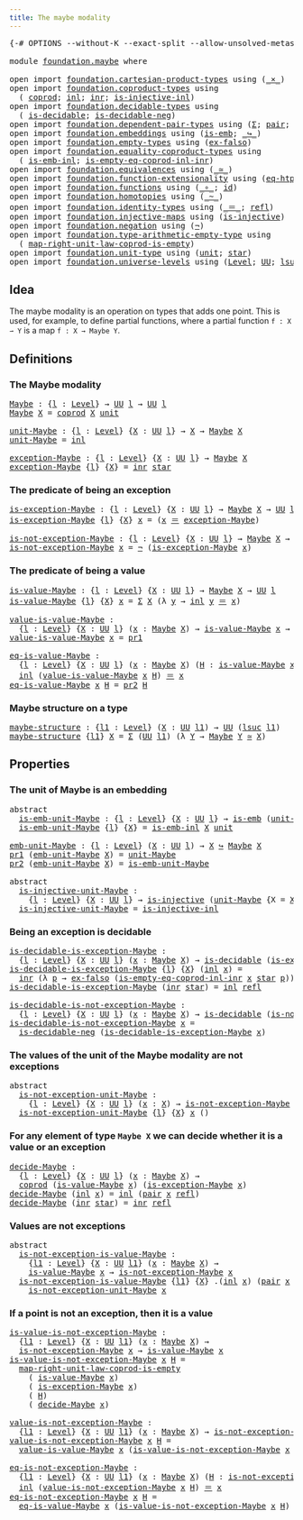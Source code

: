 ```yaml
---
title: The maybe modality
---
```


<pre class="Agda"><a id="44" class="Symbol">{-#</a> <a id="48" class="Keyword">OPTIONS</a> <a id="56" class="Pragma">--without-K</a> <a id="68" class="Pragma">--exact-split</a> <a id="82" class="Pragma">--allow-unsolved-metas</a> <a id="105" class="Symbol">#-}</a>

<a id="110" class="Keyword">module</a> <a id="117" href="foundation.maybe.html" class="Module">foundation.maybe</a> <a id="134" class="Keyword">where</a>

<a id="141" class="Keyword">open</a> <a id="146" class="Keyword">import</a> <a id="153" href="foundation.cartesian-product-types.html" class="Module">foundation.cartesian-product-types</a> <a id="188" class="Keyword">using</a> <a id="194" class="Symbol">(</a><a id="195" href="foundation-core.cartesian-product-types.html#590" class="Function Operator">_×_</a><a id="198" class="Symbol">)</a>
<a id="200" class="Keyword">open</a> <a id="205" class="Keyword">import</a> <a id="212" href="foundation.coproduct-types.html" class="Module">foundation.coproduct-types</a> <a id="239" class="Keyword">using</a>
  <a id="247" class="Symbol">(</a> <a id="249" href="foundation.coproduct-types.html#1182" class="Datatype">coprod</a><a id="255" class="Symbol">;</a> <a id="257" href="foundation.coproduct-types.html#1253" class="InductiveConstructor">inl</a><a id="260" class="Symbol">;</a> <a id="262" href="foundation.coproduct-types.html#1276" class="InductiveConstructor">inr</a><a id="265" class="Symbol">;</a> <a id="267" href="foundation.coproduct-types.html#2427" class="Function">is-injective-inl</a><a id="283" class="Symbol">)</a>
<a id="285" class="Keyword">open</a> <a id="290" class="Keyword">import</a> <a id="297" href="foundation.decidable-types.html" class="Module">foundation.decidable-types</a> <a id="324" class="Keyword">using</a>
  <a id="332" class="Symbol">(</a> <a id="334" href="foundation.decidable-types.html#1918" class="Function">is-decidable</a><a id="346" class="Symbol">;</a> <a id="348" href="foundation.decidable-types.html#4753" class="Function">is-decidable-neg</a><a id="364" class="Symbol">)</a>
<a id="366" class="Keyword">open</a> <a id="371" class="Keyword">import</a> <a id="378" href="foundation.dependent-pair-types.html" class="Module">foundation.dependent-pair-types</a> <a id="410" class="Keyword">using</a> <a id="416" class="Symbol">(</a><a id="417" href="foundation-core.dependent-pair-types.html#515" class="Record">Σ</a><a id="418" class="Symbol">;</a> <a id="420" href="foundation-core.dependent-pair-types.html#588" class="InductiveConstructor">pair</a><a id="424" class="Symbol">;</a> <a id="426" href="foundation-core.dependent-pair-types.html#605" class="Field">pr1</a><a id="429" class="Symbol">;</a> <a id="431" href="foundation-core.dependent-pair-types.html#617" class="Field">pr2</a><a id="434" class="Symbol">)</a>
<a id="436" class="Keyword">open</a> <a id="441" class="Keyword">import</a> <a id="448" href="foundation.embeddings.html" class="Module">foundation.embeddings</a> <a id="470" class="Keyword">using</a> <a id="476" class="Symbol">(</a><a id="477" href="foundation-core.embeddings.html#992" class="Function">is-emb</a><a id="483" class="Symbol">;</a> <a id="485" href="foundation-core.embeddings.html#1074" class="Function Operator">_↪_</a><a id="488" class="Symbol">)</a>
<a id="490" class="Keyword">open</a> <a id="495" class="Keyword">import</a> <a id="502" href="foundation.empty-types.html" class="Module">foundation.empty-types</a> <a id="525" class="Keyword">using</a> <a id="531" class="Symbol">(</a><a id="532" href="foundation-core.empty-types.html#1160" class="Function">ex-falso</a><a id="540" class="Symbol">)</a>
<a id="542" class="Keyword">open</a> <a id="547" class="Keyword">import</a> <a id="554" href="foundation.equality-coproduct-types.html" class="Module">foundation.equality-coproduct-types</a> <a id="590" class="Keyword">using</a>
  <a id="598" class="Symbol">(</a> <a id="600" href="foundation.equality-coproduct-types.html#8482" class="Function">is-emb-inl</a><a id="610" class="Symbol">;</a> <a id="612" href="foundation.equality-coproduct-types.html#6031" class="Function">is-empty-eq-coprod-inl-inr</a><a id="638" class="Symbol">)</a>
<a id="640" class="Keyword">open</a> <a id="645" class="Keyword">import</a> <a id="652" href="foundation.equivalences.html" class="Module">foundation.equivalences</a> <a id="676" class="Keyword">using</a> <a id="682" class="Symbol">(</a><a id="683" href="foundation-core.equivalences.html#1621" class="Function Operator">_≃_</a><a id="686" class="Symbol">)</a>
<a id="688" class="Keyword">open</a> <a id="693" class="Keyword">import</a> <a id="700" href="foundation.function-extensionality.html" class="Module">foundation.function-extensionality</a> <a id="735" class="Keyword">using</a> <a id="741" class="Symbol">(</a><a id="742" href="foundation-core.function-extensionality.html#1463" class="Function">eq-htpy</a><a id="749" class="Symbol">)</a>
<a id="751" class="Keyword">open</a> <a id="756" class="Keyword">import</a> <a id="763" href="foundation.functions.html" class="Module">foundation.functions</a> <a id="784" class="Keyword">using</a> <a id="790" class="Symbol">(</a><a id="791" href="foundation-core.functions.html#420" class="Function Operator">_∘_</a><a id="794" class="Symbol">;</a> <a id="796" href="foundation-core.functions.html#322" class="Function">id</a><a id="798" class="Symbol">)</a>
<a id="800" class="Keyword">open</a> <a id="805" class="Keyword">import</a> <a id="812" href="foundation.homotopies.html" class="Module">foundation.homotopies</a> <a id="834" class="Keyword">using</a> <a id="840" class="Symbol">(</a><a id="841" href="foundation-core.homotopies.html#627" class="Function Operator">_~_</a><a id="844" class="Symbol">)</a>
<a id="846" class="Keyword">open</a> <a id="851" class="Keyword">import</a> <a id="858" href="foundation.identity-types.html" class="Module">foundation.identity-types</a> <a id="884" class="Keyword">using</a> <a id="890" class="Symbol">(</a><a id="891" href="foundation-core.identity-types.html#1865" class="Function Operator">_＝_</a><a id="894" class="Symbol">;</a> <a id="896" href="foundation-core.identity-types.html#1820" class="InductiveConstructor">refl</a><a id="900" class="Symbol">)</a>
<a id="902" class="Keyword">open</a> <a id="907" class="Keyword">import</a> <a id="914" href="foundation.injective-maps.html" class="Module">foundation.injective-maps</a> <a id="940" class="Keyword">using</a> <a id="946" class="Symbol">(</a><a id="947" href="foundation.injective-maps.html#1309" class="Function">is-injective</a><a id="959" class="Symbol">)</a>
<a id="961" class="Keyword">open</a> <a id="966" class="Keyword">import</a> <a id="973" href="foundation.negation.html" class="Module">foundation.negation</a> <a id="993" class="Keyword">using</a> <a id="999" class="Symbol">(</a><a id="1000" href="foundation-core.negation.html#465" class="Function">¬</a><a id="1001" class="Symbol">)</a>
<a id="1003" class="Keyword">open</a> <a id="1008" class="Keyword">import</a> <a id="1015" href="foundation.type-arithmetic-empty-type.html" class="Module">foundation.type-arithmetic-empty-type</a> <a id="1053" class="Keyword">using</a>
  <a id="1061" class="Symbol">(</a> <a id="1063" href="foundation.type-arithmetic-empty-type.html#7698" class="Function">map-right-unit-law-coprod-is-empty</a><a id="1097" class="Symbol">)</a>
<a id="1099" class="Keyword">open</a> <a id="1104" class="Keyword">import</a> <a id="1111" href="foundation.unit-type.html" class="Module">foundation.unit-type</a> <a id="1132" class="Keyword">using</a> <a id="1138" class="Symbol">(</a><a id="1139" href="foundation.unit-type.html#1084" class="Datatype">unit</a><a id="1143" class="Symbol">;</a> <a id="1145" href="foundation.unit-type.html#1108" class="InductiveConstructor">star</a><a id="1149" class="Symbol">)</a>
<a id="1151" class="Keyword">open</a> <a id="1156" class="Keyword">import</a> <a id="1163" href="foundation.universe-levels.html" class="Module">foundation.universe-levels</a> <a id="1190" class="Keyword">using</a> <a id="1196" class="Symbol">(</a><a id="1197" href="Agda.Primitive.html#597" class="Postulate">Level</a><a id="1202" class="Symbol">;</a> <a id="1204" href="foundation-core.universe-levels.html#235" class="Primitive">UU</a><a id="1206" class="Symbol">;</a> <a id="1208" href="Agda.Primitive.html#780" class="Primitive">lsuc</a><a id="1212" class="Symbol">)</a>
</pre>
## Idea

The maybe modality is an operation on types that adds one point. This is used, for example, to define partial functions, where a partial function `f : X ⇀ Y` is a map `f : X → Maybe Y`.

## Definitions

### The Maybe modality

<pre class="Agda"><a id="Maybe"></a><a id="1463" href="foundation.maybe.html#1463" class="Function">Maybe</a> <a id="1469" class="Symbol">:</a> <a id="1471" class="Symbol">{</a><a id="1472" href="foundation.maybe.html#1472" class="Bound">l</a> <a id="1474" class="Symbol">:</a> <a id="1476" href="Agda.Primitive.html#597" class="Postulate">Level</a><a id="1481" class="Symbol">}</a> <a id="1483" class="Symbol">→</a> <a id="1485" href="foundation-core.universe-levels.html#235" class="Primitive">UU</a> <a id="1488" href="foundation.maybe.html#1472" class="Bound">l</a> <a id="1490" class="Symbol">→</a> <a id="1492" href="foundation-core.universe-levels.html#235" class="Primitive">UU</a> <a id="1495" href="foundation.maybe.html#1472" class="Bound">l</a>
<a id="1497" href="foundation.maybe.html#1463" class="Function">Maybe</a> <a id="1503" href="foundation.maybe.html#1503" class="Bound">X</a> <a id="1505" class="Symbol">=</a> <a id="1507" href="foundation.coproduct-types.html#1182" class="Datatype">coprod</a> <a id="1514" href="foundation.maybe.html#1503" class="Bound">X</a> <a id="1516" href="foundation.unit-type.html#1084" class="Datatype">unit</a>

<a id="unit-Maybe"></a><a id="1522" href="foundation.maybe.html#1522" class="Function">unit-Maybe</a> <a id="1533" class="Symbol">:</a> <a id="1535" class="Symbol">{</a><a id="1536" href="foundation.maybe.html#1536" class="Bound">l</a> <a id="1538" class="Symbol">:</a> <a id="1540" href="Agda.Primitive.html#597" class="Postulate">Level</a><a id="1545" class="Symbol">}</a> <a id="1547" class="Symbol">{</a><a id="1548" href="foundation.maybe.html#1548" class="Bound">X</a> <a id="1550" class="Symbol">:</a> <a id="1552" href="foundation-core.universe-levels.html#235" class="Primitive">UU</a> <a id="1555" href="foundation.maybe.html#1536" class="Bound">l</a><a id="1556" class="Symbol">}</a> <a id="1558" class="Symbol">→</a> <a id="1560" href="foundation.maybe.html#1548" class="Bound">X</a> <a id="1562" class="Symbol">→</a> <a id="1564" href="foundation.maybe.html#1463" class="Function">Maybe</a> <a id="1570" href="foundation.maybe.html#1548" class="Bound">X</a>
<a id="1572" href="foundation.maybe.html#1522" class="Function">unit-Maybe</a> <a id="1583" class="Symbol">=</a> <a id="1585" href="foundation.coproduct-types.html#1253" class="InductiveConstructor">inl</a>

<a id="exception-Maybe"></a><a id="1590" href="foundation.maybe.html#1590" class="Function">exception-Maybe</a> <a id="1606" class="Symbol">:</a> <a id="1608" class="Symbol">{</a><a id="1609" href="foundation.maybe.html#1609" class="Bound">l</a> <a id="1611" class="Symbol">:</a> <a id="1613" href="Agda.Primitive.html#597" class="Postulate">Level</a><a id="1618" class="Symbol">}</a> <a id="1620" class="Symbol">{</a><a id="1621" href="foundation.maybe.html#1621" class="Bound">X</a> <a id="1623" class="Symbol">:</a> <a id="1625" href="foundation-core.universe-levels.html#235" class="Primitive">UU</a> <a id="1628" href="foundation.maybe.html#1609" class="Bound">l</a><a id="1629" class="Symbol">}</a> <a id="1631" class="Symbol">→</a> <a id="1633" href="foundation.maybe.html#1463" class="Function">Maybe</a> <a id="1639" href="foundation.maybe.html#1621" class="Bound">X</a>
<a id="1641" href="foundation.maybe.html#1590" class="Function">exception-Maybe</a> <a id="1657" class="Symbol">{</a><a id="1658" href="foundation.maybe.html#1658" class="Bound">l</a><a id="1659" class="Symbol">}</a> <a id="1661" class="Symbol">{</a><a id="1662" href="foundation.maybe.html#1662" class="Bound">X</a><a id="1663" class="Symbol">}</a> <a id="1665" class="Symbol">=</a> <a id="1667" href="foundation.coproduct-types.html#1276" class="InductiveConstructor">inr</a> <a id="1671" href="foundation.unit-type.html#1108" class="InductiveConstructor">star</a>
</pre>
### The predicate of being an exception

<pre class="Agda"><a id="is-exception-Maybe"></a><a id="1730" href="foundation.maybe.html#1730" class="Function">is-exception-Maybe</a> <a id="1749" class="Symbol">:</a> <a id="1751" class="Symbol">{</a><a id="1752" href="foundation.maybe.html#1752" class="Bound">l</a> <a id="1754" class="Symbol">:</a> <a id="1756" href="Agda.Primitive.html#597" class="Postulate">Level</a><a id="1761" class="Symbol">}</a> <a id="1763" class="Symbol">{</a><a id="1764" href="foundation.maybe.html#1764" class="Bound">X</a> <a id="1766" class="Symbol">:</a> <a id="1768" href="foundation-core.universe-levels.html#235" class="Primitive">UU</a> <a id="1771" href="foundation.maybe.html#1752" class="Bound">l</a><a id="1772" class="Symbol">}</a> <a id="1774" class="Symbol">→</a> <a id="1776" href="foundation.maybe.html#1463" class="Function">Maybe</a> <a id="1782" href="foundation.maybe.html#1764" class="Bound">X</a> <a id="1784" class="Symbol">→</a> <a id="1786" href="foundation-core.universe-levels.html#235" class="Primitive">UU</a> <a id="1789" href="foundation.maybe.html#1752" class="Bound">l</a>
<a id="1791" href="foundation.maybe.html#1730" class="Function">is-exception-Maybe</a> <a id="1810" class="Symbol">{</a><a id="1811" href="foundation.maybe.html#1811" class="Bound">l</a><a id="1812" class="Symbol">}</a> <a id="1814" class="Symbol">{</a><a id="1815" href="foundation.maybe.html#1815" class="Bound">X</a><a id="1816" class="Symbol">}</a> <a id="1818" href="foundation.maybe.html#1818" class="Bound">x</a> <a id="1820" class="Symbol">=</a> <a id="1822" class="Symbol">(</a><a id="1823" href="foundation.maybe.html#1818" class="Bound">x</a> <a id="1825" href="foundation-core.identity-types.html#1865" class="Function Operator">＝</a> <a id="1827" href="foundation.maybe.html#1590" class="Function">exception-Maybe</a><a id="1842" class="Symbol">)</a>

<a id="is-not-exception-Maybe"></a><a id="1845" href="foundation.maybe.html#1845" class="Function">is-not-exception-Maybe</a> <a id="1868" class="Symbol">:</a> <a id="1870" class="Symbol">{</a><a id="1871" href="foundation.maybe.html#1871" class="Bound">l</a> <a id="1873" class="Symbol">:</a> <a id="1875" href="Agda.Primitive.html#597" class="Postulate">Level</a><a id="1880" class="Symbol">}</a> <a id="1882" class="Symbol">{</a><a id="1883" href="foundation.maybe.html#1883" class="Bound">X</a> <a id="1885" class="Symbol">:</a> <a id="1887" href="foundation-core.universe-levels.html#235" class="Primitive">UU</a> <a id="1890" href="foundation.maybe.html#1871" class="Bound">l</a><a id="1891" class="Symbol">}</a> <a id="1893" class="Symbol">→</a> <a id="1895" href="foundation.maybe.html#1463" class="Function">Maybe</a> <a id="1901" href="foundation.maybe.html#1883" class="Bound">X</a> <a id="1903" class="Symbol">→</a> <a id="1905" href="foundation-core.universe-levels.html#235" class="Primitive">UU</a> <a id="1908" href="foundation.maybe.html#1871" class="Bound">l</a>
<a id="1910" href="foundation.maybe.html#1845" class="Function">is-not-exception-Maybe</a> <a id="1933" href="foundation.maybe.html#1933" class="Bound">x</a> <a id="1935" class="Symbol">=</a> <a id="1937" href="foundation-core.negation.html#465" class="Function">¬</a> <a id="1939" class="Symbol">(</a><a id="1940" href="foundation.maybe.html#1730" class="Function">is-exception-Maybe</a> <a id="1959" href="foundation.maybe.html#1933" class="Bound">x</a><a id="1960" class="Symbol">)</a>
</pre>
### The predicate of being a value

<pre class="Agda"><a id="is-value-Maybe"></a><a id="2011" href="foundation.maybe.html#2011" class="Function">is-value-Maybe</a> <a id="2026" class="Symbol">:</a> <a id="2028" class="Symbol">{</a><a id="2029" href="foundation.maybe.html#2029" class="Bound">l</a> <a id="2031" class="Symbol">:</a> <a id="2033" href="Agda.Primitive.html#597" class="Postulate">Level</a><a id="2038" class="Symbol">}</a> <a id="2040" class="Symbol">{</a><a id="2041" href="foundation.maybe.html#2041" class="Bound">X</a> <a id="2043" class="Symbol">:</a> <a id="2045" href="foundation-core.universe-levels.html#235" class="Primitive">UU</a> <a id="2048" href="foundation.maybe.html#2029" class="Bound">l</a><a id="2049" class="Symbol">}</a> <a id="2051" class="Symbol">→</a> <a id="2053" href="foundation.maybe.html#1463" class="Function">Maybe</a> <a id="2059" href="foundation.maybe.html#2041" class="Bound">X</a> <a id="2061" class="Symbol">→</a> <a id="2063" href="foundation-core.universe-levels.html#235" class="Primitive">UU</a> <a id="2066" href="foundation.maybe.html#2029" class="Bound">l</a>
<a id="2068" href="foundation.maybe.html#2011" class="Function">is-value-Maybe</a> <a id="2083" class="Symbol">{</a><a id="2084" href="foundation.maybe.html#2084" class="Bound">l</a><a id="2085" class="Symbol">}</a> <a id="2087" class="Symbol">{</a><a id="2088" href="foundation.maybe.html#2088" class="Bound">X</a><a id="2089" class="Symbol">}</a> <a id="2091" href="foundation.maybe.html#2091" class="Bound">x</a> <a id="2093" class="Symbol">=</a> <a id="2095" href="foundation-core.dependent-pair-types.html#515" class="Record">Σ</a> <a id="2097" href="foundation.maybe.html#2088" class="Bound">X</a> <a id="2099" class="Symbol">(λ</a> <a id="2102" href="foundation.maybe.html#2102" class="Bound">y</a> <a id="2104" class="Symbol">→</a> <a id="2106" href="foundation.coproduct-types.html#1253" class="InductiveConstructor">inl</a> <a id="2110" href="foundation.maybe.html#2102" class="Bound">y</a> <a id="2112" href="foundation-core.identity-types.html#1865" class="Function Operator">＝</a> <a id="2114" href="foundation.maybe.html#2091" class="Bound">x</a><a id="2115" class="Symbol">)</a>

<a id="value-is-value-Maybe"></a><a id="2118" href="foundation.maybe.html#2118" class="Function">value-is-value-Maybe</a> <a id="2139" class="Symbol">:</a>
  <a id="2143" class="Symbol">{</a><a id="2144" href="foundation.maybe.html#2144" class="Bound">l</a> <a id="2146" class="Symbol">:</a> <a id="2148" href="Agda.Primitive.html#597" class="Postulate">Level</a><a id="2153" class="Symbol">}</a> <a id="2155" class="Symbol">{</a><a id="2156" href="foundation.maybe.html#2156" class="Bound">X</a> <a id="2158" class="Symbol">:</a> <a id="2160" href="foundation-core.universe-levels.html#235" class="Primitive">UU</a> <a id="2163" href="foundation.maybe.html#2144" class="Bound">l</a><a id="2164" class="Symbol">}</a> <a id="2166" class="Symbol">(</a><a id="2167" href="foundation.maybe.html#2167" class="Bound">x</a> <a id="2169" class="Symbol">:</a> <a id="2171" href="foundation.maybe.html#1463" class="Function">Maybe</a> <a id="2177" href="foundation.maybe.html#2156" class="Bound">X</a><a id="2178" class="Symbol">)</a> <a id="2180" class="Symbol">→</a> <a id="2182" href="foundation.maybe.html#2011" class="Function">is-value-Maybe</a> <a id="2197" href="foundation.maybe.html#2167" class="Bound">x</a> <a id="2199" class="Symbol">→</a> <a id="2201" href="foundation.maybe.html#2156" class="Bound">X</a>
<a id="2203" href="foundation.maybe.html#2118" class="Function">value-is-value-Maybe</a> <a id="2224" href="foundation.maybe.html#2224" class="Bound">x</a> <a id="2226" class="Symbol">=</a> <a id="2228" href="foundation-core.dependent-pair-types.html#605" class="Field">pr1</a>

<a id="eq-is-value-Maybe"></a><a id="2233" href="foundation.maybe.html#2233" class="Function">eq-is-value-Maybe</a> <a id="2251" class="Symbol">:</a>
  <a id="2255" class="Symbol">{</a><a id="2256" href="foundation.maybe.html#2256" class="Bound">l</a> <a id="2258" class="Symbol">:</a> <a id="2260" href="Agda.Primitive.html#597" class="Postulate">Level</a><a id="2265" class="Symbol">}</a> <a id="2267" class="Symbol">{</a><a id="2268" href="foundation.maybe.html#2268" class="Bound">X</a> <a id="2270" class="Symbol">:</a> <a id="2272" href="foundation-core.universe-levels.html#235" class="Primitive">UU</a> <a id="2275" href="foundation.maybe.html#2256" class="Bound">l</a><a id="2276" class="Symbol">}</a> <a id="2278" class="Symbol">(</a><a id="2279" href="foundation.maybe.html#2279" class="Bound">x</a> <a id="2281" class="Symbol">:</a> <a id="2283" href="foundation.maybe.html#1463" class="Function">Maybe</a> <a id="2289" href="foundation.maybe.html#2268" class="Bound">X</a><a id="2290" class="Symbol">)</a> <a id="2292" class="Symbol">(</a><a id="2293" href="foundation.maybe.html#2293" class="Bound">H</a> <a id="2295" class="Symbol">:</a> <a id="2297" href="foundation.maybe.html#2011" class="Function">is-value-Maybe</a> <a id="2312" href="foundation.maybe.html#2279" class="Bound">x</a><a id="2313" class="Symbol">)</a> <a id="2315" class="Symbol">→</a>
  <a id="2319" href="foundation.coproduct-types.html#1253" class="InductiveConstructor">inl</a> <a id="2323" class="Symbol">(</a><a id="2324" href="foundation.maybe.html#2118" class="Function">value-is-value-Maybe</a> <a id="2345" href="foundation.maybe.html#2279" class="Bound">x</a> <a id="2347" href="foundation.maybe.html#2293" class="Bound">H</a><a id="2348" class="Symbol">)</a> <a id="2350" href="foundation-core.identity-types.html#1865" class="Function Operator">＝</a> <a id="2352" href="foundation.maybe.html#2279" class="Bound">x</a>
<a id="2354" href="foundation.maybe.html#2233" class="Function">eq-is-value-Maybe</a> <a id="2372" href="foundation.maybe.html#2372" class="Bound">x</a> <a id="2374" href="foundation.maybe.html#2374" class="Bound">H</a> <a id="2376" class="Symbol">=</a> <a id="2378" href="foundation-core.dependent-pair-types.html#617" class="Field">pr2</a> <a id="2382" href="foundation.maybe.html#2374" class="Bound">H</a>
</pre>
### Maybe structure on a type

<pre class="Agda"><a id="maybe-structure"></a><a id="2428" href="foundation.maybe.html#2428" class="Function">maybe-structure</a> <a id="2444" class="Symbol">:</a> <a id="2446" class="Symbol">{</a><a id="2447" href="foundation.maybe.html#2447" class="Bound">l1</a> <a id="2450" class="Symbol">:</a> <a id="2452" href="Agda.Primitive.html#597" class="Postulate">Level</a><a id="2457" class="Symbol">}</a> <a id="2459" class="Symbol">(</a><a id="2460" href="foundation.maybe.html#2460" class="Bound">X</a> <a id="2462" class="Symbol">:</a> <a id="2464" href="foundation-core.universe-levels.html#235" class="Primitive">UU</a> <a id="2467" href="foundation.maybe.html#2447" class="Bound">l1</a><a id="2469" class="Symbol">)</a> <a id="2471" class="Symbol">→</a> <a id="2473" href="foundation-core.universe-levels.html#235" class="Primitive">UU</a> <a id="2476" class="Symbol">(</a><a id="2477" href="Agda.Primitive.html#780" class="Primitive">lsuc</a> <a id="2482" href="foundation.maybe.html#2447" class="Bound">l1</a><a id="2484" class="Symbol">)</a>
<a id="2486" href="foundation.maybe.html#2428" class="Function">maybe-structure</a> <a id="2502" class="Symbol">{</a><a id="2503" href="foundation.maybe.html#2503" class="Bound">l1</a><a id="2505" class="Symbol">}</a> <a id="2507" href="foundation.maybe.html#2507" class="Bound">X</a> <a id="2509" class="Symbol">=</a> <a id="2511" href="foundation-core.dependent-pair-types.html#515" class="Record">Σ</a> <a id="2513" class="Symbol">(</a><a id="2514" href="foundation-core.universe-levels.html#235" class="Primitive">UU</a> <a id="2517" href="foundation.maybe.html#2503" class="Bound">l1</a><a id="2519" class="Symbol">)</a> <a id="2521" class="Symbol">(λ</a> <a id="2524" href="foundation.maybe.html#2524" class="Bound">Y</a> <a id="2526" class="Symbol">→</a> <a id="2528" href="foundation.maybe.html#1463" class="Function">Maybe</a> <a id="2534" href="foundation.maybe.html#2524" class="Bound">Y</a> <a id="2536" href="foundation-core.equivalences.html#1621" class="Function Operator">≃</a> <a id="2538" href="foundation.maybe.html#2507" class="Bound">X</a><a id="2539" class="Symbol">)</a>
</pre>
## Properties

### The unit of Maybe is an embedding

<pre class="Agda"><a id="2608" class="Keyword">abstract</a>
  <a id="is-emb-unit-Maybe"></a><a id="2619" href="foundation.maybe.html#2619" class="Function">is-emb-unit-Maybe</a> <a id="2637" class="Symbol">:</a> <a id="2639" class="Symbol">{</a><a id="2640" href="foundation.maybe.html#2640" class="Bound">l</a> <a id="2642" class="Symbol">:</a> <a id="2644" href="Agda.Primitive.html#597" class="Postulate">Level</a><a id="2649" class="Symbol">}</a> <a id="2651" class="Symbol">{</a><a id="2652" href="foundation.maybe.html#2652" class="Bound">X</a> <a id="2654" class="Symbol">:</a> <a id="2656" href="foundation-core.universe-levels.html#235" class="Primitive">UU</a> <a id="2659" href="foundation.maybe.html#2640" class="Bound">l</a><a id="2660" class="Symbol">}</a> <a id="2662" class="Symbol">→</a> <a id="2664" href="foundation-core.embeddings.html#992" class="Function">is-emb</a> <a id="2671" class="Symbol">(</a><a id="2672" href="foundation.maybe.html#1522" class="Function">unit-Maybe</a> <a id="2683" class="Symbol">{</a><a id="2684" class="Argument">X</a> <a id="2686" class="Symbol">=</a> <a id="2688" href="foundation.maybe.html#2652" class="Bound">X</a><a id="2689" class="Symbol">})</a>
  <a id="2694" href="foundation.maybe.html#2619" class="Function">is-emb-unit-Maybe</a> <a id="2712" class="Symbol">{</a><a id="2713" href="foundation.maybe.html#2713" class="Bound">l</a><a id="2714" class="Symbol">}</a> <a id="2716" class="Symbol">{</a><a id="2717" href="foundation.maybe.html#2717" class="Bound">X</a><a id="2718" class="Symbol">}</a> <a id="2720" class="Symbol">=</a> <a id="2722" href="foundation.equality-coproduct-types.html#8482" class="Function">is-emb-inl</a> <a id="2733" href="foundation.maybe.html#2717" class="Bound">X</a> <a id="2735" href="foundation.unit-type.html#1084" class="Datatype">unit</a>

<a id="emb-unit-Maybe"></a><a id="2741" href="foundation.maybe.html#2741" class="Function">emb-unit-Maybe</a> <a id="2756" class="Symbol">:</a> <a id="2758" class="Symbol">{</a><a id="2759" href="foundation.maybe.html#2759" class="Bound">l</a> <a id="2761" class="Symbol">:</a> <a id="2763" href="Agda.Primitive.html#597" class="Postulate">Level</a><a id="2768" class="Symbol">}</a> <a id="2770" class="Symbol">(</a><a id="2771" href="foundation.maybe.html#2771" class="Bound">X</a> <a id="2773" class="Symbol">:</a> <a id="2775" href="foundation-core.universe-levels.html#235" class="Primitive">UU</a> <a id="2778" href="foundation.maybe.html#2759" class="Bound">l</a><a id="2779" class="Symbol">)</a> <a id="2781" class="Symbol">→</a> <a id="2783" href="foundation.maybe.html#2771" class="Bound">X</a> <a id="2785" href="foundation-core.embeddings.html#1074" class="Function Operator">↪</a> <a id="2787" href="foundation.maybe.html#1463" class="Function">Maybe</a> <a id="2793" href="foundation.maybe.html#2771" class="Bound">X</a>
<a id="2795" href="foundation-core.dependent-pair-types.html#605" class="Field">pr1</a> <a id="2799" class="Symbol">(</a><a id="2800" href="foundation.maybe.html#2741" class="Function">emb-unit-Maybe</a> <a id="2815" href="foundation.maybe.html#2815" class="Bound">X</a><a id="2816" class="Symbol">)</a> <a id="2818" class="Symbol">=</a> <a id="2820" href="foundation.maybe.html#1522" class="Function">unit-Maybe</a>
<a id="2831" href="foundation-core.dependent-pair-types.html#617" class="Field">pr2</a> <a id="2835" class="Symbol">(</a><a id="2836" href="foundation.maybe.html#2741" class="Function">emb-unit-Maybe</a> <a id="2851" href="foundation.maybe.html#2851" class="Bound">X</a><a id="2852" class="Symbol">)</a> <a id="2854" class="Symbol">=</a> <a id="2856" href="foundation.maybe.html#2619" class="Function">is-emb-unit-Maybe</a>

<a id="2875" class="Keyword">abstract</a>
  <a id="is-injective-unit-Maybe"></a><a id="2886" href="foundation.maybe.html#2886" class="Function">is-injective-unit-Maybe</a> <a id="2910" class="Symbol">:</a>
    <a id="2916" class="Symbol">{</a><a id="2917" href="foundation.maybe.html#2917" class="Bound">l</a> <a id="2919" class="Symbol">:</a> <a id="2921" href="Agda.Primitive.html#597" class="Postulate">Level</a><a id="2926" class="Symbol">}</a> <a id="2928" class="Symbol">{</a><a id="2929" href="foundation.maybe.html#2929" class="Bound">X</a> <a id="2931" class="Symbol">:</a> <a id="2933" href="foundation-core.universe-levels.html#235" class="Primitive">UU</a> <a id="2936" href="foundation.maybe.html#2917" class="Bound">l</a><a id="2937" class="Symbol">}</a> <a id="2939" class="Symbol">→</a> <a id="2941" href="foundation.injective-maps.html#1309" class="Function">is-injective</a> <a id="2954" class="Symbol">(</a><a id="2955" href="foundation.maybe.html#1522" class="Function">unit-Maybe</a> <a id="2966" class="Symbol">{</a><a id="2967" class="Argument">X</a> <a id="2969" class="Symbol">=</a> <a id="2971" href="foundation.maybe.html#2929" class="Bound">X</a><a id="2972" class="Symbol">})</a>
  <a id="2977" href="foundation.maybe.html#2886" class="Function">is-injective-unit-Maybe</a> <a id="3001" class="Symbol">=</a> <a id="3003" href="foundation.coproduct-types.html#2427" class="Function">is-injective-inl</a>
</pre>
### Being an exception is decidable

<pre class="Agda"><a id="is-decidable-is-exception-Maybe"></a><a id="3070" href="foundation.maybe.html#3070" class="Function">is-decidable-is-exception-Maybe</a> <a id="3102" class="Symbol">:</a>
  <a id="3106" class="Symbol">{</a><a id="3107" href="foundation.maybe.html#3107" class="Bound">l</a> <a id="3109" class="Symbol">:</a> <a id="3111" href="Agda.Primitive.html#597" class="Postulate">Level</a><a id="3116" class="Symbol">}</a> <a id="3118" class="Symbol">{</a><a id="3119" href="foundation.maybe.html#3119" class="Bound">X</a> <a id="3121" class="Symbol">:</a> <a id="3123" href="foundation-core.universe-levels.html#235" class="Primitive">UU</a> <a id="3126" href="foundation.maybe.html#3107" class="Bound">l</a><a id="3127" class="Symbol">}</a> <a id="3129" class="Symbol">(</a><a id="3130" href="foundation.maybe.html#3130" class="Bound">x</a> <a id="3132" class="Symbol">:</a> <a id="3134" href="foundation.maybe.html#1463" class="Function">Maybe</a> <a id="3140" href="foundation.maybe.html#3119" class="Bound">X</a><a id="3141" class="Symbol">)</a> <a id="3143" class="Symbol">→</a> <a id="3145" href="foundation.decidable-types.html#1918" class="Function">is-decidable</a> <a id="3158" class="Symbol">(</a><a id="3159" href="foundation.maybe.html#1730" class="Function">is-exception-Maybe</a> <a id="3178" href="foundation.maybe.html#3130" class="Bound">x</a><a id="3179" class="Symbol">)</a>
<a id="3181" href="foundation.maybe.html#3070" class="Function">is-decidable-is-exception-Maybe</a> <a id="3213" class="Symbol">{</a><a id="3214" href="foundation.maybe.html#3214" class="Bound">l</a><a id="3215" class="Symbol">}</a> <a id="3217" class="Symbol">{</a><a id="3218" href="foundation.maybe.html#3218" class="Bound">X</a><a id="3219" class="Symbol">}</a> <a id="3221" class="Symbol">(</a><a id="3222" href="foundation.coproduct-types.html#1253" class="InductiveConstructor">inl</a> <a id="3226" href="foundation.maybe.html#3226" class="Bound">x</a><a id="3227" class="Symbol">)</a> <a id="3229" class="Symbol">=</a>
  <a id="3233" href="foundation.coproduct-types.html#1276" class="InductiveConstructor">inr</a> <a id="3237" class="Symbol">(λ</a> <a id="3240" href="foundation.maybe.html#3240" class="Bound">p</a> <a id="3242" class="Symbol">→</a> <a id="3244" href="foundation-core.empty-types.html#1160" class="Function">ex-falso</a> <a id="3253" class="Symbol">(</a><a id="3254" href="foundation.equality-coproduct-types.html#6031" class="Function">is-empty-eq-coprod-inl-inr</a> <a id="3281" href="foundation.maybe.html#3226" class="Bound">x</a> <a id="3283" href="foundation.unit-type.html#1108" class="InductiveConstructor">star</a> <a id="3288" href="foundation.maybe.html#3240" class="Bound">p</a><a id="3289" class="Symbol">))</a>
<a id="3292" href="foundation.maybe.html#3070" class="Function">is-decidable-is-exception-Maybe</a> <a id="3324" class="Symbol">(</a><a id="3325" href="foundation.coproduct-types.html#1276" class="InductiveConstructor">inr</a> <a id="3329" href="foundation.unit-type.html#1108" class="InductiveConstructor">star</a><a id="3333" class="Symbol">)</a> <a id="3335" class="Symbol">=</a> <a id="3337" href="foundation.coproduct-types.html#1253" class="InductiveConstructor">inl</a> <a id="3341" href="foundation-core.identity-types.html#1820" class="InductiveConstructor">refl</a>

<a id="is-decidable-is-not-exception-Maybe"></a><a id="3347" href="foundation.maybe.html#3347" class="Function">is-decidable-is-not-exception-Maybe</a> <a id="3383" class="Symbol">:</a>
  <a id="3387" class="Symbol">{</a><a id="3388" href="foundation.maybe.html#3388" class="Bound">l</a> <a id="3390" class="Symbol">:</a> <a id="3392" href="Agda.Primitive.html#597" class="Postulate">Level</a><a id="3397" class="Symbol">}</a> <a id="3399" class="Symbol">{</a><a id="3400" href="foundation.maybe.html#3400" class="Bound">X</a> <a id="3402" class="Symbol">:</a> <a id="3404" href="foundation-core.universe-levels.html#235" class="Primitive">UU</a> <a id="3407" href="foundation.maybe.html#3388" class="Bound">l</a><a id="3408" class="Symbol">}</a> <a id="3410" class="Symbol">(</a><a id="3411" href="foundation.maybe.html#3411" class="Bound">x</a> <a id="3413" class="Symbol">:</a> <a id="3415" href="foundation.maybe.html#1463" class="Function">Maybe</a> <a id="3421" href="foundation.maybe.html#3400" class="Bound">X</a><a id="3422" class="Symbol">)</a> <a id="3424" class="Symbol">→</a> <a id="3426" href="foundation.decidable-types.html#1918" class="Function">is-decidable</a> <a id="3439" class="Symbol">(</a><a id="3440" href="foundation.maybe.html#1845" class="Function">is-not-exception-Maybe</a> <a id="3463" href="foundation.maybe.html#3411" class="Bound">x</a><a id="3464" class="Symbol">)</a>
<a id="3466" href="foundation.maybe.html#3347" class="Function">is-decidable-is-not-exception-Maybe</a> <a id="3502" href="foundation.maybe.html#3502" class="Bound">x</a> <a id="3504" class="Symbol">=</a>
  <a id="3508" href="foundation.decidable-types.html#4753" class="Function">is-decidable-neg</a> <a id="3525" class="Symbol">(</a><a id="3526" href="foundation.maybe.html#3070" class="Function">is-decidable-is-exception-Maybe</a> <a id="3558" href="foundation.maybe.html#3502" class="Bound">x</a><a id="3559" class="Symbol">)</a>
</pre>
### The values of the unit of the Maybe modality are not exceptions

<pre class="Agda"><a id="3643" class="Keyword">abstract</a>
  <a id="is-not-exception-unit-Maybe"></a><a id="3654" href="foundation.maybe.html#3654" class="Function">is-not-exception-unit-Maybe</a> <a id="3682" class="Symbol">:</a>
    <a id="3688" class="Symbol">{</a><a id="3689" href="foundation.maybe.html#3689" class="Bound">l</a> <a id="3691" class="Symbol">:</a> <a id="3693" href="Agda.Primitive.html#597" class="Postulate">Level</a><a id="3698" class="Symbol">}</a> <a id="3700" class="Symbol">{</a><a id="3701" href="foundation.maybe.html#3701" class="Bound">X</a> <a id="3703" class="Symbol">:</a> <a id="3705" href="foundation-core.universe-levels.html#235" class="Primitive">UU</a> <a id="3708" href="foundation.maybe.html#3689" class="Bound">l</a><a id="3709" class="Symbol">}</a> <a id="3711" class="Symbol">(</a><a id="3712" href="foundation.maybe.html#3712" class="Bound">x</a> <a id="3714" class="Symbol">:</a> <a id="3716" href="foundation.maybe.html#3701" class="Bound">X</a><a id="3717" class="Symbol">)</a> <a id="3719" class="Symbol">→</a> <a id="3721" href="foundation.maybe.html#1845" class="Function">is-not-exception-Maybe</a> <a id="3744" class="Symbol">(</a><a id="3745" href="foundation.maybe.html#1522" class="Function">unit-Maybe</a> <a id="3756" href="foundation.maybe.html#3712" class="Bound">x</a><a id="3757" class="Symbol">)</a>
  <a id="3761" href="foundation.maybe.html#3654" class="Function">is-not-exception-unit-Maybe</a> <a id="3789" class="Symbol">{</a><a id="3790" href="foundation.maybe.html#3790" class="Bound">l</a><a id="3791" class="Symbol">}</a> <a id="3793" class="Symbol">{</a><a id="3794" href="foundation.maybe.html#3794" class="Bound">X</a><a id="3795" class="Symbol">}</a> <a id="3797" href="foundation.maybe.html#3797" class="Bound">x</a> <a id="3799" class="Symbol">()</a>
</pre>
### For any element of type `Maybe X` we can decide whether it is a value or an exception

<pre class="Agda"><a id="decide-Maybe"></a><a id="3906" href="foundation.maybe.html#3906" class="Function">decide-Maybe</a> <a id="3919" class="Symbol">:</a>
  <a id="3923" class="Symbol">{</a><a id="3924" href="foundation.maybe.html#3924" class="Bound">l</a> <a id="3926" class="Symbol">:</a> <a id="3928" href="Agda.Primitive.html#597" class="Postulate">Level</a><a id="3933" class="Symbol">}</a> <a id="3935" class="Symbol">{</a><a id="3936" href="foundation.maybe.html#3936" class="Bound">X</a> <a id="3938" class="Symbol">:</a> <a id="3940" href="foundation-core.universe-levels.html#235" class="Primitive">UU</a> <a id="3943" href="foundation.maybe.html#3924" class="Bound">l</a><a id="3944" class="Symbol">}</a> <a id="3946" class="Symbol">(</a><a id="3947" href="foundation.maybe.html#3947" class="Bound">x</a> <a id="3949" class="Symbol">:</a> <a id="3951" href="foundation.maybe.html#1463" class="Function">Maybe</a> <a id="3957" href="foundation.maybe.html#3936" class="Bound">X</a><a id="3958" class="Symbol">)</a> <a id="3960" class="Symbol">→</a>
  <a id="3964" href="foundation.coproduct-types.html#1182" class="Datatype">coprod</a> <a id="3971" class="Symbol">(</a><a id="3972" href="foundation.maybe.html#2011" class="Function">is-value-Maybe</a> <a id="3987" href="foundation.maybe.html#3947" class="Bound">x</a><a id="3988" class="Symbol">)</a> <a id="3990" class="Symbol">(</a><a id="3991" href="foundation.maybe.html#1730" class="Function">is-exception-Maybe</a> <a id="4010" href="foundation.maybe.html#3947" class="Bound">x</a><a id="4011" class="Symbol">)</a>
<a id="4013" href="foundation.maybe.html#3906" class="Function">decide-Maybe</a> <a id="4026" class="Symbol">(</a><a id="4027" href="foundation.coproduct-types.html#1253" class="InductiveConstructor">inl</a> <a id="4031" href="foundation.maybe.html#4031" class="Bound">x</a><a id="4032" class="Symbol">)</a> <a id="4034" class="Symbol">=</a> <a id="4036" href="foundation.coproduct-types.html#1253" class="InductiveConstructor">inl</a> <a id="4040" class="Symbol">(</a><a id="4041" href="foundation-core.dependent-pair-types.html#588" class="InductiveConstructor">pair</a> <a id="4046" href="foundation.maybe.html#4031" class="Bound">x</a> <a id="4048" href="foundation-core.identity-types.html#1820" class="InductiveConstructor">refl</a><a id="4052" class="Symbol">)</a>
<a id="4054" href="foundation.maybe.html#3906" class="Function">decide-Maybe</a> <a id="4067" class="Symbol">(</a><a id="4068" href="foundation.coproduct-types.html#1276" class="InductiveConstructor">inr</a> <a id="4072" href="foundation.unit-type.html#1108" class="InductiveConstructor">star</a><a id="4076" class="Symbol">)</a> <a id="4078" class="Symbol">=</a> <a id="4080" href="foundation.coproduct-types.html#1276" class="InductiveConstructor">inr</a> <a id="4084" href="foundation-core.identity-types.html#1820" class="InductiveConstructor">refl</a>
</pre>
### Values are not exceptions

<pre class="Agda"><a id="4133" class="Keyword">abstract</a>
  <a id="is-not-exception-is-value-Maybe"></a><a id="4144" href="foundation.maybe.html#4144" class="Function">is-not-exception-is-value-Maybe</a> <a id="4176" class="Symbol">:</a>
    <a id="4182" class="Symbol">{</a><a id="4183" href="foundation.maybe.html#4183" class="Bound">l1</a> <a id="4186" class="Symbol">:</a> <a id="4188" href="Agda.Primitive.html#597" class="Postulate">Level</a><a id="4193" class="Symbol">}</a> <a id="4195" class="Symbol">{</a><a id="4196" href="foundation.maybe.html#4196" class="Bound">X</a> <a id="4198" class="Symbol">:</a> <a id="4200" href="foundation-core.universe-levels.html#235" class="Primitive">UU</a> <a id="4203" href="foundation.maybe.html#4183" class="Bound">l1</a><a id="4205" class="Symbol">}</a> <a id="4207" class="Symbol">(</a><a id="4208" href="foundation.maybe.html#4208" class="Bound">x</a> <a id="4210" class="Symbol">:</a> <a id="4212" href="foundation.maybe.html#1463" class="Function">Maybe</a> <a id="4218" href="foundation.maybe.html#4196" class="Bound">X</a><a id="4219" class="Symbol">)</a> <a id="4221" class="Symbol">→</a>
    <a id="4227" href="foundation.maybe.html#2011" class="Function">is-value-Maybe</a> <a id="4242" href="foundation.maybe.html#4208" class="Bound">x</a> <a id="4244" class="Symbol">→</a> <a id="4246" href="foundation.maybe.html#1845" class="Function">is-not-exception-Maybe</a> <a id="4269" href="foundation.maybe.html#4208" class="Bound">x</a>
  <a id="4273" href="foundation.maybe.html#4144" class="Function">is-not-exception-is-value-Maybe</a> <a id="4305" class="Symbol">{</a><a id="4306" href="foundation.maybe.html#4306" class="Bound">l1</a><a id="4308" class="Symbol">}</a> <a id="4310" class="Symbol">{</a><a id="4311" href="foundation.maybe.html#4311" class="Bound">X</a><a id="4312" class="Symbol">}</a> <a id="4314" class="DottedPattern Symbol">.(</a><a id="4316" href="foundation.coproduct-types.html#1253" class="DottedPattern InductiveConstructor">inl</a> <a id="4320" href="foundation.maybe.html#4329" class="DottedPattern Bound">x</a><a id="4321" class="DottedPattern Symbol">)</a> <a id="4323" class="Symbol">(</a><a id="4324" href="foundation-core.dependent-pair-types.html#588" class="InductiveConstructor">pair</a> <a id="4329" href="foundation.maybe.html#4329" class="Bound">x</a> <a id="4331" href="foundation-core.identity-types.html#1820" class="InductiveConstructor">refl</a><a id="4335" class="Symbol">)</a> <a id="4337" class="Symbol">=</a>
    <a id="4343" href="foundation.maybe.html#3654" class="Function">is-not-exception-unit-Maybe</a> <a id="4371" href="foundation.maybe.html#4329" class="Bound">x</a>
</pre>
### If a point is not an exception, then it is a value

<pre class="Agda"><a id="is-value-is-not-exception-Maybe"></a><a id="4442" href="foundation.maybe.html#4442" class="Function">is-value-is-not-exception-Maybe</a> <a id="4474" class="Symbol">:</a>
  <a id="4478" class="Symbol">{</a><a id="4479" href="foundation.maybe.html#4479" class="Bound">l1</a> <a id="4482" class="Symbol">:</a> <a id="4484" href="Agda.Primitive.html#597" class="Postulate">Level</a><a id="4489" class="Symbol">}</a> <a id="4491" class="Symbol">{</a><a id="4492" href="foundation.maybe.html#4492" class="Bound">X</a> <a id="4494" class="Symbol">:</a> <a id="4496" href="foundation-core.universe-levels.html#235" class="Primitive">UU</a> <a id="4499" href="foundation.maybe.html#4479" class="Bound">l1</a><a id="4501" class="Symbol">}</a> <a id="4503" class="Symbol">(</a><a id="4504" href="foundation.maybe.html#4504" class="Bound">x</a> <a id="4506" class="Symbol">:</a> <a id="4508" href="foundation.maybe.html#1463" class="Function">Maybe</a> <a id="4514" href="foundation.maybe.html#4492" class="Bound">X</a><a id="4515" class="Symbol">)</a> <a id="4517" class="Symbol">→</a>
  <a id="4521" href="foundation.maybe.html#1845" class="Function">is-not-exception-Maybe</a> <a id="4544" href="foundation.maybe.html#4504" class="Bound">x</a> <a id="4546" class="Symbol">→</a> <a id="4548" href="foundation.maybe.html#2011" class="Function">is-value-Maybe</a> <a id="4563" href="foundation.maybe.html#4504" class="Bound">x</a>
<a id="4565" href="foundation.maybe.html#4442" class="Function">is-value-is-not-exception-Maybe</a> <a id="4597" href="foundation.maybe.html#4597" class="Bound">x</a> <a id="4599" href="foundation.maybe.html#4599" class="Bound">H</a> <a id="4601" class="Symbol">=</a>
  <a id="4605" href="foundation.type-arithmetic-empty-type.html#7698" class="Function">map-right-unit-law-coprod-is-empty</a>
    <a id="4644" class="Symbol">(</a> <a id="4646" href="foundation.maybe.html#2011" class="Function">is-value-Maybe</a> <a id="4661" href="foundation.maybe.html#4597" class="Bound">x</a><a id="4662" class="Symbol">)</a>
    <a id="4668" class="Symbol">(</a> <a id="4670" href="foundation.maybe.html#1730" class="Function">is-exception-Maybe</a> <a id="4689" href="foundation.maybe.html#4597" class="Bound">x</a><a id="4690" class="Symbol">)</a>
    <a id="4696" class="Symbol">(</a> <a id="4698" href="foundation.maybe.html#4599" class="Bound">H</a><a id="4699" class="Symbol">)</a>
    <a id="4705" class="Symbol">(</a> <a id="4707" href="foundation.maybe.html#3906" class="Function">decide-Maybe</a> <a id="4720" href="foundation.maybe.html#4597" class="Bound">x</a><a id="4721" class="Symbol">)</a>

<a id="value-is-not-exception-Maybe"></a><a id="4724" href="foundation.maybe.html#4724" class="Function">value-is-not-exception-Maybe</a> <a id="4753" class="Symbol">:</a>
  <a id="4757" class="Symbol">{</a><a id="4758" href="foundation.maybe.html#4758" class="Bound">l1</a> <a id="4761" class="Symbol">:</a> <a id="4763" href="Agda.Primitive.html#597" class="Postulate">Level</a><a id="4768" class="Symbol">}</a> <a id="4770" class="Symbol">{</a><a id="4771" href="foundation.maybe.html#4771" class="Bound">X</a> <a id="4773" class="Symbol">:</a> <a id="4775" href="foundation-core.universe-levels.html#235" class="Primitive">UU</a> <a id="4778" href="foundation.maybe.html#4758" class="Bound">l1</a><a id="4780" class="Symbol">}</a> <a id="4782" class="Symbol">(</a><a id="4783" href="foundation.maybe.html#4783" class="Bound">x</a> <a id="4785" class="Symbol">:</a> <a id="4787" href="foundation.maybe.html#1463" class="Function">Maybe</a> <a id="4793" href="foundation.maybe.html#4771" class="Bound">X</a><a id="4794" class="Symbol">)</a> <a id="4796" class="Symbol">→</a> <a id="4798" href="foundation.maybe.html#1845" class="Function">is-not-exception-Maybe</a> <a id="4821" href="foundation.maybe.html#4783" class="Bound">x</a> <a id="4823" class="Symbol">→</a> <a id="4825" href="foundation.maybe.html#4771" class="Bound">X</a>
<a id="4827" href="foundation.maybe.html#4724" class="Function">value-is-not-exception-Maybe</a> <a id="4856" href="foundation.maybe.html#4856" class="Bound">x</a> <a id="4858" href="foundation.maybe.html#4858" class="Bound">H</a> <a id="4860" class="Symbol">=</a>
  <a id="4864" href="foundation.maybe.html#2118" class="Function">value-is-value-Maybe</a> <a id="4885" href="foundation.maybe.html#4856" class="Bound">x</a> <a id="4887" class="Symbol">(</a><a id="4888" href="foundation.maybe.html#4442" class="Function">is-value-is-not-exception-Maybe</a> <a id="4920" href="foundation.maybe.html#4856" class="Bound">x</a> <a id="4922" href="foundation.maybe.html#4858" class="Bound">H</a><a id="4923" class="Symbol">)</a>

<a id="eq-is-not-exception-Maybe"></a><a id="4926" href="foundation.maybe.html#4926" class="Function">eq-is-not-exception-Maybe</a> <a id="4952" class="Symbol">:</a>
  <a id="4956" class="Symbol">{</a><a id="4957" href="foundation.maybe.html#4957" class="Bound">l1</a> <a id="4960" class="Symbol">:</a> <a id="4962" href="Agda.Primitive.html#597" class="Postulate">Level</a><a id="4967" class="Symbol">}</a> <a id="4969" class="Symbol">{</a><a id="4970" href="foundation.maybe.html#4970" class="Bound">X</a> <a id="4972" class="Symbol">:</a> <a id="4974" href="foundation-core.universe-levels.html#235" class="Primitive">UU</a> <a id="4977" href="foundation.maybe.html#4957" class="Bound">l1</a><a id="4979" class="Symbol">}</a> <a id="4981" class="Symbol">(</a><a id="4982" href="foundation.maybe.html#4982" class="Bound">x</a> <a id="4984" class="Symbol">:</a> <a id="4986" href="foundation.maybe.html#1463" class="Function">Maybe</a> <a id="4992" href="foundation.maybe.html#4970" class="Bound">X</a><a id="4993" class="Symbol">)</a> <a id="4995" class="Symbol">(</a><a id="4996" href="foundation.maybe.html#4996" class="Bound">H</a> <a id="4998" class="Symbol">:</a> <a id="5000" href="foundation.maybe.html#1845" class="Function">is-not-exception-Maybe</a> <a id="5023" href="foundation.maybe.html#4982" class="Bound">x</a><a id="5024" class="Symbol">)</a> <a id="5026" class="Symbol">→</a>
  <a id="5030" href="foundation.coproduct-types.html#1253" class="InductiveConstructor">inl</a> <a id="5034" class="Symbol">(</a><a id="5035" href="foundation.maybe.html#4724" class="Function">value-is-not-exception-Maybe</a> <a id="5064" href="foundation.maybe.html#4982" class="Bound">x</a> <a id="5066" href="foundation.maybe.html#4996" class="Bound">H</a><a id="5067" class="Symbol">)</a> <a id="5069" href="foundation-core.identity-types.html#1865" class="Function Operator">＝</a> <a id="5071" href="foundation.maybe.html#4982" class="Bound">x</a>
<a id="5073" href="foundation.maybe.html#4926" class="Function">eq-is-not-exception-Maybe</a> <a id="5099" href="foundation.maybe.html#5099" class="Bound">x</a> <a id="5101" href="foundation.maybe.html#5101" class="Bound">H</a> <a id="5103" class="Symbol">=</a>
  <a id="5107" href="foundation.maybe.html#2233" class="Function">eq-is-value-Maybe</a> <a id="5125" href="foundation.maybe.html#5099" class="Bound">x</a> <a id="5127" class="Symbol">(</a><a id="5128" href="foundation.maybe.html#4442" class="Function">is-value-is-not-exception-Maybe</a> <a id="5160" href="foundation.maybe.html#5099" class="Bound">x</a> <a id="5162" href="foundation.maybe.html#5101" class="Bound">H</a><a id="5163" class="Symbol">)</a>
</pre>